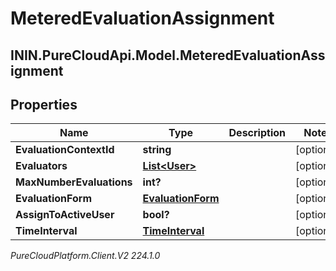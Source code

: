 # MeteredEvaluationAssignment

## ININ.PureCloudApi.Model.MeteredEvaluationAssignment

## Properties

|Name | Type | Description | Notes|
|------------ | ------------- | ------------- | -------------|
| **EvaluationContextId** | **string** |  | [optional] |
| **Evaluators** | [**List&lt;User&gt;**](User) |  | [optional] |
| **MaxNumberEvaluations** | **int?** |  | [optional] |
| **EvaluationForm** | [**EvaluationForm**](EvaluationForm) |  | [optional] |
| **AssignToActiveUser** | **bool?** |  | [optional] |
| **TimeInterval** | [**TimeInterval**](TimeInterval) |  | [optional] |



_PureCloudPlatform.Client.V2 224.1.0_
